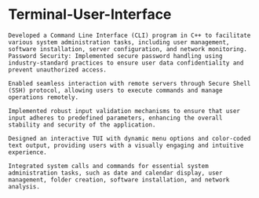 # Terminal-User-Interface
    Developed a Command Line Interface (CLI) program in C++ to facilitate various system administration tasks, including user management, software installation, server configuration, and network monitoring.
    Password Security: Implemented secure password handling using industry-standard practices to ensure user data confidentiality and prevent unauthorized access.
    
    Enabled seamless interaction with remote servers through Secure Shell (SSH) protocol, allowing users to execute commands and manage operations remotely.
    
    Implemented robust input validation mechanisms to ensure that user input adheres to predefined parameters, enhancing the overall stability and security of the application.
    
    Designed an interactive TUI with dynamic menu options and color-coded text output, providing users with a visually engaging and intuitive experience.
    
    Integrated system calls and commands for essential system administration tasks, such as date and calendar display, user management, folder creation, software installation, and network analysis.
